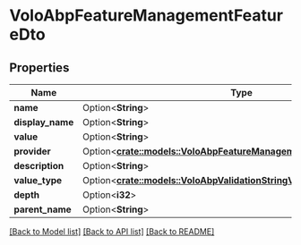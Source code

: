# VoloAbpFeatureManagementFeatureDto

## Properties

Name | Type | Description | Notes
------------ | ------------- | ------------- | -------------
**name** | Option<**String**> |  | [optional]
**display_name** | Option<**String**> |  | [optional]
**value** | Option<**String**> |  | [optional]
**provider** | Option<[**crate::models::VoloAbpFeatureManagementFeatureProviderDto**](Volo.Abp.FeatureManagement.FeatureProviderDto.md)> |  | [optional]
**description** | Option<**String**> |  | [optional]
**value_type** | Option<[**crate::models::VoloAbpValidationStringValuesIStringValueType**](Volo.Abp.Validation.StringValues.IStringValueType.md)> |  | [optional]
**depth** | Option<**i32**> |  | [optional]
**parent_name** | Option<**String**> |  | [optional]

[[Back to Model list]](../README.md#documentation-for-models) [[Back to API list]](../README.md#documentation-for-api-endpoints) [[Back to README]](../README.md)


